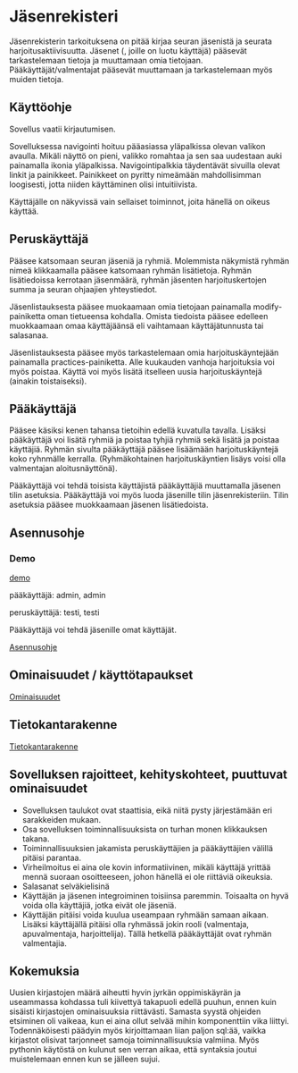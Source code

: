 # Jäsenrekisteri

Jäsenrekisterin tarkoituksena on pitää kirjaa seuran jäsenistä ja seurata harjoitusaktiivisuutta. Jäsenet (, joille on luotu käyttäjä) pääsevät tarkastelemaan tietoja ja muuttamaan omia tietojaan. Pääkäyttäjät/valmentajat pääsevät muuttamaan ja tarkastelemaan myös muiden tietoja.

## Käyttöohje
Sovellus vaatii kirjautumisen.

Sovelluksessa navigointi hoituu pääasiassa yläpalkissa olevan valikon avaulla. Mikäli näyttö on pieni, valikko romahtaa ja sen saa uudestaan auki painamalla ikonia yläpalkissa. Navigointipalkkia täydentävät sivuilla olevat linkit ja painikkeet. Painikkeet on pyritty nimeämään mahdollisimman loogisesti, jotta niiden käyttäminen olisi intuitiivista.

Käyttäjälle on näkyvissä vain sellaiset toiminnot, joita hänellä on oikeus käyttää.

## Peruskäyttäjä 
Pääsee katsomaan seuran jäseniä ja ryhmiä. Molemmista näkymistä ryhmän nimeä klikkaamalla pääsee katsomaan ryhmän lisätietoja. Ryhmän lisätiedoissa kerrotaan jäsenmäärä, ryhmän jäsenten harjoituskertojen summa ja seuran ohjaajien yhteystiedot.

Jäsenlistauksesta pääsee muokaamaan omia tietojaan painamalla modify-painiketta oman tietueensa kohdalla. Omista tiedoista pääsee edelleen muokkaamaan omaa käyttäjäänsä eli vaihtamaan käyttäjätunnusta tai salasanaa.

Jäsenlistauksesta pääsee myös tarkastelemaan omia harjoituskäyntejään painamalla practices-painiketta. Alle kuukauden vanhoja harjoituksia voi myös poistaa. Käyttä voi myös lisätä itselleen uusia harjoituskäyntejä (ainakin toistaiseksi).

## Pääkäyttäjä
Pääsee käsiksi kenen tahansa tietoihin edellä kuvatulla tavalla. Lisäksi pääkäyttäjä voi lisätä ryhmiä ja poistaa tyhjiä ryhmiä sekä lisätä ja poistaa käyttäjiä. Ryhmän sivulta pääkäyttäjä pääsee lisäämään harjoituskäyntejä koko ryhnmälle kerralla. (Ryhmäkohtainen harjoituskäyntien lisäys voisi olla valmentajan aloitusnäyttönä). 

Pääkäyttäjä voi tehdä toisista käyttäjistä pääkäyttäjiä muuttamalla jäsenen tilin asetuksia. Pääkäyttäjä voi myös luoda jäsenille tilin jäsenrekisteriin. Tilin asetuksia pääsee muokkaamaan jäsenen lisätiedoista.

## Asennusohje

### Demo
[demo](https://polar-plains-24269.herokuapp.com/)

pääkäyttäjä: admin, admin

peruskäyttäjä: testi, testi

Pääkäyttäjä voi tehdä jäsenille omat käyttäjät.

[Asennusohje](https://github.com/tuomasmk/jasenrekisteri/blob/master/documentation/Asennusohje.md)


## Ominaisuudet / käyttötapaukset
[Ominaisuudet](https://github.com/tuomasmk/jasenrekisteri/blob/master/documentation/ominaisuudet.md)


## Tietokantarakenne
[Tietokantarakenne](https://github.com/tuomasmk/jasenrekisteri/blob/master/documentation/tietokantarakenne.md)


## Sovelluksen rajoitteet, kehityskohteet, puuttuvat ominaisuudet
* Sovelluksen taulukot ovat staattisia, eikä niitä pysty järjestämään eri sarakkeiden mukaan.
* Osa sovelluksen toiminnallisuuksista on turhan monen klikkauksen takana.
* Toiminnallisuuksien jakamista peruskäyttäjien ja pääkäyttäjien välillä pitäisi parantaa.
* Virheilmoitus ei aina ole kovin informatiivinen, mikäli käyttäjä yrittää mennä suoraan osoitteeseen, johon hänellä ei ole riittäviä oikeuksia.
* Salasanat selväkielisinä
* Käyttäjän ja jäsenen integroiminen toisiinsa paremmin. Toisaalta on hyvä voida olla käyttäjiä, jotka eivät ole jäseniä.
* Käyttäjän pitäisi voida kuulua useampaan ryhmään samaan aikaan. Lisäksi käyttäjällä pitäisi olla ryhmässä jokin rooli (valmentaja, apuvalmentaja, harjoittelija). Tällä hetkellä pääkäyttäjät ovat ryhmän valmentajia.

## Kokemuksia
Uusien kirjastojen määrä aiheutti hyvin jyrkän oppimiskäyrän ja useammassa kohdassa tuli kiivettyä takapuoli edellä puuhun, ennen kuin sisäisti kirjastojen ominaisuuksia riittävästi. Samasta syystä ohjeiden etsiminen oli vaikeaa, kun ei aina ollut selvää mihin komponenttiin vika liittyi. Todennäköisesti päädyin myös kirjoittamaan liian paljon sql:ää, vaikka kirjastot olisivat tarjonneet samoja toiminnallisuuksia valmiina. Myös pythonin käytöstä on kulunut sen verran aikaa, että syntaksia joutui muistelemaan ennen kun se jälleen sujui.
